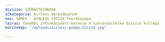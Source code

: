 ```yaml
---
divizio: SZÓRÁSTECHNIKA
alkategoria: Airless berendezések
nev: SAMES - AIRLESS 53C124 festékpumpa
leiras: További információért keresse a Szórástechnika Divízió kollégáit
boritokep: "/uploads/airless-pumpa-53c124.jpg"

---
```

